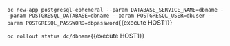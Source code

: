 
``oc new-app postgresql-ephemeral --param DATABASE_SERVICE_NAME=dbname --param POSTGRESQL_DATABASE=dbname --param POSTGRESQL_USER=dbuser --param POSTGRESQL_PASSWORD=dbpassword``{{execute HOST1}}

``oc rollout status dc/dbname``{{execute HOST1}}
